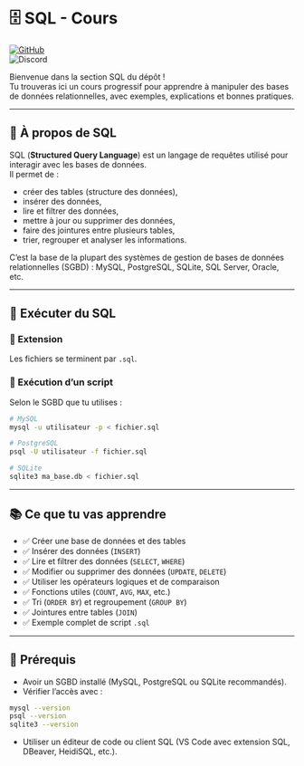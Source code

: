 # 🗄️ SQL - Cours

[![GitHub](https://img.shields.io/badge/GitHub-AlexerV-181717?logo=github)](https://github.com/AlexerV)<br>
![Discord](https://img.shields.io/badge/Discord-.alexer-5865F2?logo=discord&logoColor=white)

Bienvenue dans la section SQL du dépôt !  
Tu trouveras ici un cours progressif pour apprendre à manipuler des bases de données relationnelles, avec exemples, explications et bonnes pratiques.

---

## 📁 À propos de SQL
SQL (**Structured Query Language**) est un langage de requêtes utilisé pour interagir avec les bases de données.  
Il permet de :
- créer des tables (structure des données),
- insérer des données,
- lire et filtrer des données,
- mettre à jour ou supprimer des données,
- faire des jointures entre plusieurs tables,
- trier, regrouper et analyser les informations.

C’est la base de la plupart des systèmes de gestion de bases de données relationnelles (SGBD) : MySQL, PostgreSQL, SQLite, SQL Server, Oracle, etc.

---

## 🚀 Exécuter du SQL
### 🔹 Extension
Les fichiers se terminent par `.sql`.

### 🔹 Exécution d’un script
Selon le SGBD que tu utilises :
```bash
# MySQL
mysql -u utilisateur -p < fichier.sql

# PostgreSQL
psql -U utilisateur -f fichier.sql

# SQLite
sqlite3 ma_base.db < fichier.sql
```

---

## 📚 Ce que tu vas apprendre
- ✅ Créer une base de données et des tables
- ✅ Insérer des données (`INSERT`)
- ✅ Lire et filtrer des données (`SELECT`, `WHERE`)
- ✅ Modifier ou supprimer des données (`UPDATE`, `DELETE`)
- ✅ Utiliser les opérateurs logiques et de comparaison
- ✅ Fonctions utiles (`COUNT`, `AVG`, `MAX`, etc.)
- ✅ Tri (`ORDER BY`) et regroupement (`GROUP BY`)
- ✅ Jointures entre tables (`JOIN`)
- ✅ Exemple complet de script `.sql`

---

## 📌 Prérequis
- Avoir un SGBD installé (MySQL, PostgreSQL ou SQLite recommandés).
- Vérifier l’accès avec :
```bash
mysql --version
psql --version
sqlite3 --version
```
- Utiliser un éditeur de code ou client SQL (VS Code avec extension SQL, DBeaver, HeidiSQL, etc.).
